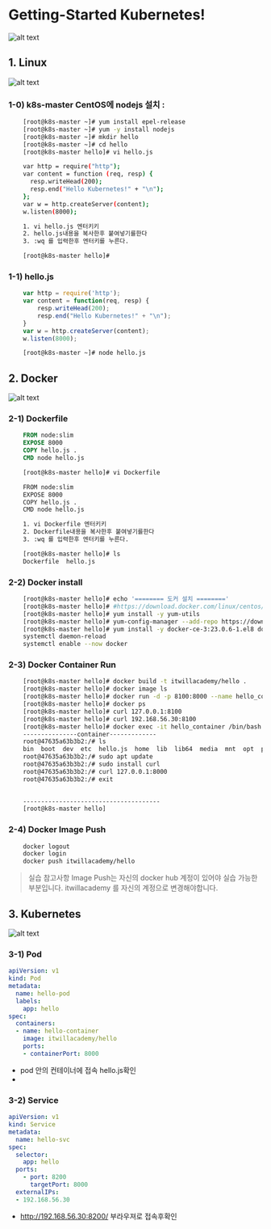 # Getting-Started Kubernetes!

![alt text](image-5.png)


## 1. Linux

![alt text](image-6.png)

### 1-0) k8s-master CentOS에 nodejs 설치 :


```bash
    [root@k8s-master ~]# yum install epel-release
    [root@k8s-master ~]# yum -y install nodejs
    [root@k8s-master ~]# mkdir hello
    [root@k8s-master ~]# cd hello
    [root@k8s-master hello]# vi hello.js

    var http = require("http");
    var content = function (req, resp) {
      resp.writeHead(200);
      resp.end("Hello Kubernetes!" + "\n");
    };
    var w = http.createServer(content);
    w.listen(8000);

    1. vi hello.js 엔터키키
    2. hello.js내용을 복사한후 붙여넣기를한다
    3. :wq 를 입력한후 엔터키를 누른다.

    [root@k8s-master hello]#     
```

### 1-1) hello.js

```js
    var http = require('http');
    var content = function(req, resp) {
        resp.writeHead(200);
        resp.end("Hello Kubernetes!" + "\n");
    }
    var w = http.createServer(content);
    w.listen(8000);
```


```bash
    [root@k8s-master ~]# node hello.js
```


## 2. Docker

![alt text](image-8.png)

### 2-1) Dockerfile

```dockerfile
    FROM node:slim
    EXPOSE 8000
    COPY hello.js .
    CMD node hello.js
```


```bash
    [root@k8s-master hello]# vi Dockerfile

    FROM node:slim
    EXPOSE 8000
    COPY hello.js .
    CMD node hello.js

    1. vi Dockerfile 엔터키키
    2. Dockerfile내용을 복사한후 붙여넣기를한다
    3. :wq 를 입력한후 엔터키를 누른다.

    [root@k8s-master hello]# ls
    Dockerfile  hello.js
```


### 2-2) Docker install

```bash
    [root@k8s-master hello]# echo '======== 도커 설치 ========'
    [root@k8s-master hello]# #https://download.docker.com/linux/centos/8/x86_64/stable/Packages/ 저장소 경로
    [root@k8s-master hello]# yum install -y yum-utils
    [root@k8s-master hello]# yum-config-manager --add-repo https://download.docker.com/linux/centos/docker-ce.repo
    [root@k8s-master hello]# yum install -y docker-ce-3:23.0.6-1.el8 docker-ce-cli-1:23.0.6-1.el8 containerd.io-1.6.21-3.1.el8
    systemctl daemon-reload
    systemctl enable --now docker
```


###  2-3) Docker Container Run


```bash
    [root@k8s-master hello]# docker build -t itwillacademy/hello .
    [root@k8s-master hello]# docker image ls
    [root@k8s-master hello]# docker run -d -p 8100:8000 --name hello_container itwillacademy/hello
    [root@k8s-master hello]# docker ps
    [root@k8s-master hello]# curl 127.0.0.1:8100
    [root@k8s-master hello]# curl 192.168.56.30:8100
    [root@k8s-master hello]# docker exec -it hello_container /bin/bash
    ---------------container-------------
    root@47635a63b3b2:/# ls
    bin  boot  dev	etc  hello.js  home  lib  lib64  media	mnt  opt  proc	root  run  sbin  srv  sys  
    root@47635a63b3b2:/# sudo apt update
    root@47635a63b3b2:/# sudo install curl
    root@47635a63b3b2:/# curl 127.0.0.1:8000
    root@47635a63b3b2:/# exit
    

    --------------------------------------
    [root@k8s-master hello]

```

 ### 2-4) Docker Image Push

```bash
    docker logout
    docker login
    docker push itwillacademy/hello

```

> 실습 참고사항
> Image Push는 자신의 docker hub 계정이 있어야 실습 가능한 부분입니다. itwillacademy 를 자신의 계정으로 변경해야합니다.


## 3. Kubernetes

![alt text](image-9.png)


### 3-1) Pod

```yaml
apiVersion: v1
kind: Pod
metadata:
  name: hello-pod
  labels:
    app: hello
spec:
  containers:
  - name: hello-container
    image: itwillacademy/hello
    ports:
    - containerPort: 8000

```
 - pod 안의 컨테이너에 접속  hello.js확인
 - 



### 3-2) Service

```yaml
apiVersion: v1
kind: Service
metadata:
  name: hello-svc
spec:
  selector:
    app: hello
  ports:
    - port: 8200
      targetPort: 8000
  externalIPs:
  - 192.168.56.30
```

 - http://192.168.56.30:8200/  부라우져로 접속후확인
